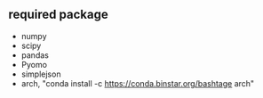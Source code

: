 required package
--------------------
  - numpy
  - scipy
  - pandas
  - Pyomo
  - simplejson
  - arch, "conda install -c https://conda.binstar.org/bashtage arch"